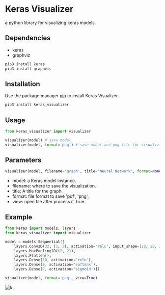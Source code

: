 # Keras Visualizer

a python library for visualizing keras models.

## Dependencies

* keras
* graphviz
```python
pip3 install keras
pip3 install graphvis
```

## Installation

        
Use the package manager [pip](https://pip.pypa.io/en/stable/) to install Keras Visualizer.

```bash
pip3 install keras_visualizer
```

## Usage

```python
from keras_visualizer import visualizer

visualizer(model) # save model
visualizer(model, format='png') # save model and png file for visualizing model
```

## Parameters
```python
visualizer(model, filename='graph', title='Neural Network', format=None, view=False)
```

* model: a Keras model instance.
* filename: where to save the visualization.
* title: A title for the graph.
* format: file format to save 'pdf', 'png'.
* view: open file after process if True.

## Example
```python
from keras import models, layers
from keras_visualizer import visualizer

model = models.Sequential([
    layers.Conv2D(32, (3, 3), activation='relu', input_shape=(28, 28, 3)),
    layers.MaxPooling2D((2, 2)),
    layers.Flatten(),
    layers.Dense(10, activation='relu'),
    layers.Dense(5, activation='softmax'),
    layers.Dense(7, activation='sigmoid')])

visualizer(model, format='png', view=True)
```
![k](https://github.com/lordmahyar/keras_visualizer/blob/master/graph.png)

